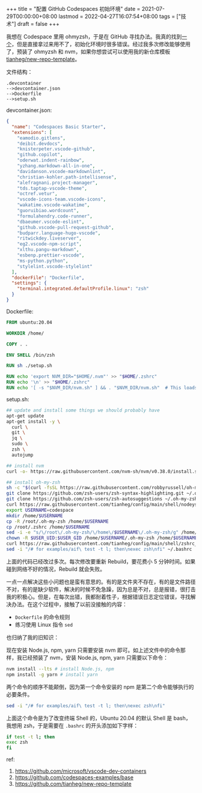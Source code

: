 +++
title = "配置 GitHub Codespaces 初始环境"
date = 2021-07-29T00:00:00+08:00
lastmod = 2022-04-27T16:07:54+08:00
tags = ["技术"]
draft = false
+++

我想在 Codespace 里用 ohmyzsh，于是在 GitHub
寻找办法。我真的找到[一个](https://github.com/codespaces-examples/base)，但是直接拿过来用不了，初始化环境时很多错误。经过我多次修改能够使用了，预装了
ohmyzsh 和 nvm，如果你想尝试可以使用我的新仓库模板
[tianheg/new-repo-template](https://github.com/tianheg/new-repo-template)。

文件结构：

```text
.devcontainer
-->devcontainer.json
-->Dockerfile
-->setup.sh
```

devcontainer.json:

```json
{
  "name": "Codespaces Basic Starter",
  "extensions": [
    "eamodio.gitlens",
    "deibit.devdocs",
    "knisterpeter.vscode-github",
    "github.copilot",
    "oderwat.indent-rainbow",
    "yzhang.markdown-all-in-one",
    "davidanson.vscode-markdownlint",
    "christian-kohler.path-intellisense",
    "alefragnani.project-manager",
    "tds.taptap-vscode-theme",
    "octref.vetur",
    "vscode-icons-team.vscode-icons",
    "wakatime.vscode-wakatime",
    "guoruibiao.wordcount",
    "formulahendry.code-runner",
    "dbaeumer.vscode-eslint",
    "github.vscode-pull-request-github",
    "budparr.language-hugo-vscode",
    "ritwickdey.liveserver",
    "eg2.vscode-npm-script",
    "xlthu.pangu-markdown",
    "esbenp.prettier-vscode",
    "ms-python.python",
    "stylelint.vscode-stylelint"
  ],
  "dockerFile": "Dockerfile",
  "settings": {
    "terminal.integrated.defaultProfile.linux": "zsh"
  }
}
```

Dockerfile:

```dockerfile
FROM ubuntu:20.04

WORKDIR /home/

COPY . .

ENV SHELL /bin/zsh

RUN sh ./setup.sh

RUN echo 'export NVM_DIR="$HOME/.nvm"' >> "$HOME/.zshrc"
RUN echo '\n' >> "$HOME/.zshrc"
RUN echo '[ -s "$NVM_DIR/nvm.sh" ] && . "$NVM_DIR/nvm.sh"  # This loads nvm' >> "$HOME/.zshrc"
```

setup.sh:

```sh
## update and install some things we should probably have
apt-get update
apt-get install -y \
  curl \
  git \
  jq \
  sudo \
  zsh \
  autojump

## install nvm
curl -o- https://raw.githubusercontent.com/nvm-sh/nvm/v0.38.0/install.sh | bash

## install oh-my-zsh
sh -c "$(curl -fsSL https://raw.githubusercontent.com/robbyrussell/oh-my-zsh/master/tools/install.sh)"
git clone https://github.com/zsh-users/zsh-syntax-highlighting.git ~/.oh-my-zsh/plugins/zsh-syntax-highlighting # install on /root/
git clone https://github.com/zsh-users/zsh-autosuggestions ~/.oh-my-zsh/plugins/zsh-autosuggestions # install on /root/
curl https://raw.githubusercontent.com/tianheg/config/main/shell/nodeys.zsh-theme --output ~/.oh-my-zsh/themes/nodeys.zsh-theme
export USERNAME=codespace
mkdir /home/$USERNAME
cp -R /root/.oh-my-zsh /home/$USERNAME
cp /root/.zshrc /home/$USERNAME
sed -i -e "s/\/root\/.oh-my-zsh/\/home\/$USERNAME\/.oh-my-zsh/g" /home/$USERNAME/.zshrc # select "/root/.oh-my-zsh", replace it with "/home/$USERNAME/.oh-my-zsh"
chown -R $USER_UID:$USER_GID /home/$USERNAME/.oh-my-zsh /home/$USERNAME/.zshrc
curl https://raw.githubusercontent.com/tianheg/config/main/shell/zshrc_codespace --output ~/.zshrc
sed -i "/# for examples/aif\ test -t l; then\nexec zsh\nfi" ~/.bashrc
```

上面的代码已经改过多次。每次修改要重新 Rebuild，要花费小 5
分钟时间。如果碰到网络不好的情况，Rebuild 就会失败。

一点一点解决这些小问题也是蛮有意思的。有的是文件夹不存在，有的是文件路径不对，有的是缺少软件，解决的时候不免急躁，因为总是不对，总是报错，很打击我的积极心。但是，在每次出错，我都耐着性子，根据错误日志定位错误，寻找解决办法。在这个过程中，接触了以前没接触的内容：

- `Dockerfile` 的命令规则
- 练习使用 Linux 指令 `sed`

也归纳了我的旧知识：

现在安装 Node.js, npm, yarn 只需要安装 nvm
即可。如上述文件中的命令那样，我已经预装了 nvm，安装 Node.js, npm, yarn
只需要以下命令：

```sh
nvm install --lts # install Node.js, npm
npm install -g yarn # install yarn
```

两个命令的顺序不能颠倒，因为第一个命令安装的 npm
是第二个命令能够执行的必要条件。

```sh
sed -i "/# for examples/aif\ test -t l; then\nexec zsh\nfi"
```

上面这个命令是为了改变终端 Shell 的，Ubuntu 20.04 的默认 Shell 是
bash，我想用 zsh，于是需要在 `.bashrc` 的开头添加如下字样：

```sh
if test -t l; then
exec zsh
fi
```

ref:

1.  <https://github.com/microsoft/vscode-dev-containers>
2.  <https://github.com/codespaces-examples/base>
3.  <https://github.com/tianheg/new-repo-template>
